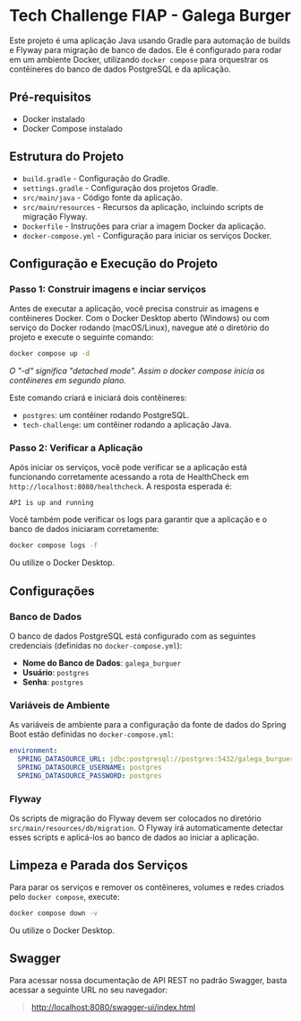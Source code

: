 # Tech Challenge FIAP - Galega Burger

Este projeto é uma aplicação Java usando Gradle para automação de builds e Flyway para migração de banco de dados. Ele é configurado para rodar em um ambiente Docker, utilizando `docker compose` para orquestrar os contêineres do banco de dados PostgreSQL e da aplicação.

## Pré-requisitos

- Docker instalado
- Docker Compose instalado


## Estrutura do Projeto

- `build.gradle` - Configuração do Gradle.
- `settings.gradle` - Configuração dos projetos Gradle.
- `src/main/java` - Código fonte da aplicação.
- `src/main/resources` - Recursos da aplicação, incluindo scripts de migração Flyway.
- `Dockerfile` - Instruções para criar a imagem Docker da aplicação.
- `docker-compose.yml` - Configuração para iniciar os serviços Docker.

## Configuração e Execução do Projeto

### Passo 1: Construir imagens e inciar serviços
Antes de executar a aplicação, você precisa construir as imagens e contêineres Docker. 
Com o Docker Desktop aberto (Windows) ou com serviço do Docker rodando (macOS/Linux), navegue até o diretório do projeto e execute o seguinte comando:
```sh
docker compose up -d
```
_O "-d" significa "detached mode". Assim o docker compose inicia os contêineres em segundo plano._

Este comando criará e iniciará dois contêineres:

- `postgres`: um contêiner rodando PostgreSQL.
- `tech-challenge`: um contêiner rodando a aplicação Java.

### Passo 2: Verificar a Aplicação

Após iniciar os serviços, você pode verificar se a aplicação está funcionando corretamente acessando a rota de HealthCheck em `http://localhost:8080/healthcheck`. A resposta esperada é:

```plaintext
API is up and running
```

Você também pode verificar os logs para garantir que a aplicação e o banco de dados iniciaram corretamente:

```sh
docker compose logs -f
```
Ou utilize o Docker Desktop.

## Configurações

### Banco de Dados

O banco de dados PostgreSQL está configurado com as seguintes credenciais (definidas no `docker-compose.yml`):

- **Nome do Banco de Dados**: `galega_burguer`
- **Usuário**: `postgres`
- **Senha**: `postgres`

### Variáveis de Ambiente

As variáveis de ambiente para a configuração da fonte de dados do Spring Boot estão definidas no `docker-compose.yml`:

```yaml
environment:
  SPRING_DATASOURCE_URL: jdbc:postgresql://postgres:5432/galega_burguer
  SPRING_DATASOURCE_USERNAME: postgres
  SPRING_DATASOURCE_PASSWORD: postgres
```

### Flyway

Os scripts de migração do Flyway devem ser colocados no diretório `src/main/resources/db/migration`. O Flyway irá automaticamente detectar esses scripts e aplicá-los ao banco de dados ao iniciar a aplicação.

## Limpeza e Parada dos Serviços

Para parar os serviços e remover os contêineres, volumes e redes criados pelo `docker compose`, execute:

```sh
docker compose down -v
```

Ou utilize o Docker Desktop.

## Swagger

Para acessar nossa documentação de API REST no padrão Swagger, basta acessar a seguinte URL no seu navegador:
> [http://localhost:8080/swagger-ui/index.html](http://localhost:8080/swagger-ui/index.html)
